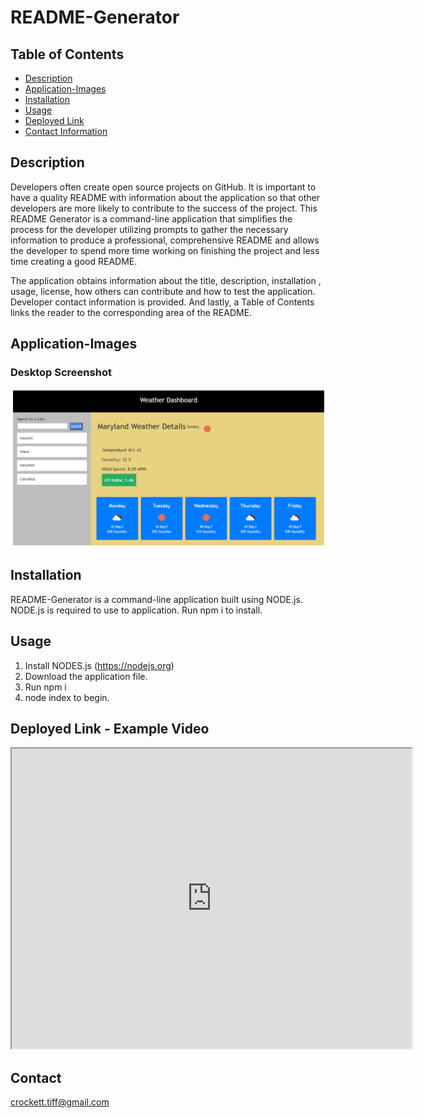# README-Generator

## Table of Contents
* [Description](#description)
* [Application-Images](#app-images)
* [Installation](#installation)
* [Usage](#usage)
* [Deployed Link](#deployed-link)
* [Contact Information](#contact)


## Description

Developers often create open source projects on GitHub.  It is important to have a quality README with information about the application so that other developers are more likely to contribute to the success of the project.  This README Generator is a command-line application that simplifies the process for the developer utilizing prompts to gather the necessary information to produce a professional, comprehensive README and allows the developer to spend more time working on finishing the project and less time creating a good README. 

The application obtains information about the title, description, installation , usage, license, how others can contribute and how to test the application. Developer contact information is provided. And lastly, a Table of Contents links the reader to the corresponding area of the README.


## Application-Images

### Desktop Screenshot
![Screenshot of desktop webpage](https://github.com/tiffcrockett/06-Weather-Dashboard/blob/main/assets/images/Dashboard-desktop.png?)

## Installation

README-Generator is a command-line application built using NODE.js.  NODE.js is required to use to application. Run npm i to install.

## Usage

1. Install NODES.js (https://nodejs.org)
2. Download the application file.
3. Run npm i 
4. node index to begin. 

## Deployed Link - Example Video

<iframe src="https://drive.google.com/file/d/1nwbvBwp3Dnp1O-JKOMx4qk3SJSv1wCxU/preview" width="640" height="480"></iframe>

## Contact

crockett.tiff@gmail.com
